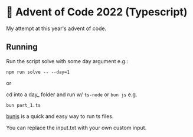 # 🎄 Advent of Code 2022 (Typescript)

My attempt at this year's advent of code.

## Running

Run the script solve with some day argument e.g.:

```
npm run solve -- --day=1
```

or

cd into a day\_ folder and run w/ `ts-node` or `bun js` e.g.

```
bun part_1.ts
```

[bunjs](https://bun.sh/) is a quick and easy way to run ts files.

You can replace the input.txt with your own custom input.
